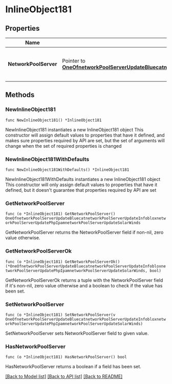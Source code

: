 # InlineObject181

## Properties

Name | Type | Description | Notes
------------ | ------------- | ------------- | -------------
**NetworkPoolServer** | Pointer to [**OneOfnetworkPoolServerUpdateBluecatnetworkPoolServerUpdateInfobloxnetworkPoolServerUpdatePhpIpamnetworkPoolServerUpdateSolarWinds**](oneOf&lt;networkPoolServerUpdateBluecat,networkPoolServerUpdateInfoblox,networkPoolServerUpdatePhpIpam,networkPoolServerUpdateSolarWinds&gt;.md) | Payload for creating a new Network Pool Server | [optional] 

## Methods

### NewInlineObject181

`func NewInlineObject181() *InlineObject181`

NewInlineObject181 instantiates a new InlineObject181 object
This constructor will assign default values to properties that have it defined,
and makes sure properties required by API are set, but the set of arguments
will change when the set of required properties is changed

### NewInlineObject181WithDefaults

`func NewInlineObject181WithDefaults() *InlineObject181`

NewInlineObject181WithDefaults instantiates a new InlineObject181 object
This constructor will only assign default values to properties that have it defined,
but it doesn't guarantee that properties required by API are set

### GetNetworkPoolServer

`func (o *InlineObject181) GetNetworkPoolServer() OneOfnetworkPoolServerUpdateBluecatnetworkPoolServerUpdateInfobloxnetworkPoolServerUpdatePhpIpamnetworkPoolServerUpdateSolarWinds`

GetNetworkPoolServer returns the NetworkPoolServer field if non-nil, zero value otherwise.

### GetNetworkPoolServerOk

`func (o *InlineObject181) GetNetworkPoolServerOk() (*OneOfnetworkPoolServerUpdateBluecatnetworkPoolServerUpdateInfobloxnetworkPoolServerUpdatePhpIpamnetworkPoolServerUpdateSolarWinds, bool)`

GetNetworkPoolServerOk returns a tuple with the NetworkPoolServer field if it's non-nil, zero value otherwise
and a boolean to check if the value has been set.

### SetNetworkPoolServer

`func (o *InlineObject181) SetNetworkPoolServer(v OneOfnetworkPoolServerUpdateBluecatnetworkPoolServerUpdateInfobloxnetworkPoolServerUpdatePhpIpamnetworkPoolServerUpdateSolarWinds)`

SetNetworkPoolServer sets NetworkPoolServer field to given value.

### HasNetworkPoolServer

`func (o *InlineObject181) HasNetworkPoolServer() bool`

HasNetworkPoolServer returns a boolean if a field has been set.


[[Back to Model list]](../README.md#documentation-for-models) [[Back to API list]](../README.md#documentation-for-api-endpoints) [[Back to README]](../README.md)



